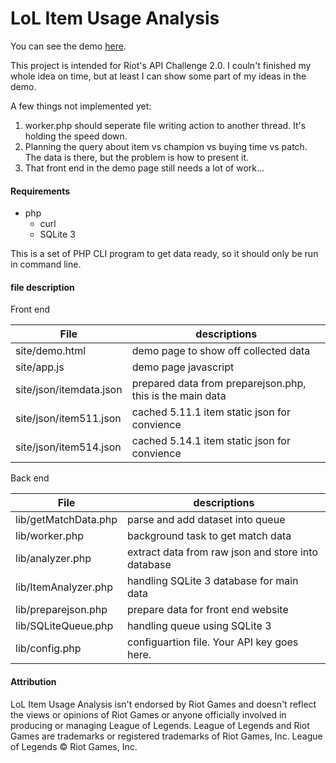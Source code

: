 # LoL Item Usage Analysis

You can see the demo [here](http://dwhwang.github.io/LoLItemUsageAnalysis/demo.html).

This project is intended for Riot's API Challenge 2.0. 
I couln't finished my whole idea on time, but at least I can show some part of my ideas in the demo.

A few things not implemented yet:

1. worker.php should seperate file writing action to another thread. It's holding the speed down.
2. Planning the query about item vs champion vs buying time vs patch. The data is there, but the problem is how to present it.
3. That front end in the demo page still needs a lot of work...

#### Requirements
- php
  - curl
  - SQLite 3

This is a set of PHP CLI program to get data ready, so it should only be run in command line.

#### file description

Front end

| File                  | descriptions |
| --------------------- | ------------ |
| site/demo.html             | demo page to show off collected data |
| site/app.js                | demo page javascript |
| site/json/itemdata.json    | prepared data from preparejson.php, this is the main data |
| site/json/item511.json     | cached 5.11.1 item static json for convience |
| site/json/item514.json     | cached 5.14.1 item static json for convience |

Back end

| File                  | descriptions |
| --------------------- | ------------ |
| lib/getMatchData.php  | parse and add dataset into queue |
| lib/worker.php        | background task to get match data |
| lib/analyzer.php      | extract data from raw json and store into database |
| lib/ItemAnalyzer.php  | handling SQLite 3 database for main data |
| lib/preparejson.php   | prepare data for front end website |
| lib/SQLiteQueue.php   | handling queue using SQLite 3 |
| lib/config.php        | configuartion file. Your API key goes here. |

#### Attribution

LoL Item Usage Analysis isn't endorsed by Riot Games and doesn't reflect the views or opinions of Riot Games or anyone officially involved in producing or managing League of Legends. League of Legends and Riot Games are trademarks or registered trademarks of Riot Games, Inc. League of Legends © Riot Games, Inc.
